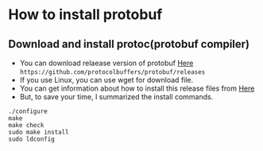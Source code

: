 # How to install protobuf
## Download and install protoc(protobuf compiler)
* You can download relaease version of protobuf [Here](https://github.com/protocolbuffers/protobuf/releases) `https://github.com/protocolbuffers/protobuf/releases`
* If you use Linux, you can use wget for download file.
* You can get information about how to install this release files from [Here](https://github.com/protocolbuffers/protobuf/blob/master/src/README.md)
* But, to save your time, I summarized the install commands. 
```
./configure
make
make check
sudo make install
sudo ldconfig
```
